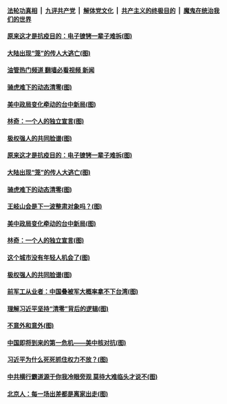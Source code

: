 ####  [法轮功真相](../../../../basic/blob/master/README.md?t=11111340) &nbsp;|&nbsp; [九评共产党](../../../../9ping.md/blob/master/README.md?t=11111340) &nbsp;|&nbsp; [解体党文化](../../../../jtdwh.md/blob/master/README.md?t=11111340)  &nbsp;|&nbsp; [共产主义的终极目的](../../../../gczydzjmd.md/blob/master/README.md?t=11111340) &nbsp;|&nbsp; [魔鬼在统治我们的世界](../../../../mgztzwmdsj.md/blob/master/README.md?t=11111340) 

#### [原来这才是抗疫目的：电子镣铐一辈子难拆(图)](../pages/p4/1021410.md?t=11111340) 

#### [大陆出现“笼”的传人大逃亡(图)](../pages/p4/1021418.md?t=11111340) 

#### [油管热门频道 翻墙必看视频 新闻](http://129.146.143.75:81/youtube.html?11111340)

#### [骑虎难下的动态清零(图)](../pages/p4/1021416.md?t=11111340) 

#### [美中政局变化牵动的台中新局(图)](../pages/p4/1021411.md?t=11111340) 

#### [林奇：一个人的独立宣言(图)](../pages/p4/1021334.md?t=11111340) 

#### [极权强人的共同脸谱(图)](../pages/p4/1021331.md?t=11111340) 

#### [原来这才是抗疫目的：电子镣铐一辈子难拆(图)](../pages/p4/1021410.md?t=11111340) 

#### [大陆出现“笼”的传人大逃亡(图)](../pages/p4/1021418.md?t=11111340) 

#### [骑虎难下的动态清零(图)](../pages/p4/1021416.md?t=11111340) 

#### [王岐山会是下一波整肃对象吗？(图)](../pages/p4/1021408.md?t=11111340) 

#### [美中政局变化牵动的台中新局(图)](../pages/p4/1021411.md?t=11111340) 


#### [林奇：一个人的独立宣言(图)](../pages/p4/1021334.md?t=11111340) 

#### [这个城市没有年轻人机会了(图)](../pages/p4/1021332.md?t=11111340) 

#### [极权强人的共同脸谱(图)](../pages/p4/1021331.md?t=11111340) 

#### [前军工从业者：中国叠被军大概率拿不下台湾(图)](../pages/p4/1021327.md?t=11111340) 



#### [理解习近平坚持“清零”背后的逻辑(图)](../pages/p4/1021251.md?t=11111340) 

#### [不意外和意外(图)](../pages/p4/1021250.md?t=11111340) 

#### [中国即将到来的第一危机——美中核对抗(图)](../pages/p4/1021248.md?t=11111340) 

#### [习近平为什么死死抓住权力不放？(图)](../pages/p4/1021240.md?t=11111340) 



#### [中共横行霸道源于你我冷眼旁观 莫待大难临头才说不(图)](../pages/p4/1021181.md?t=11111340) 

#### [北京人：每一场出差都是离家出走(图)](../pages/p4/1021154.md?t=11111340) 

<img src='http://gfw-breaker.win/goodnews/indexes/p4.md' width='0px' height='0px'/>

